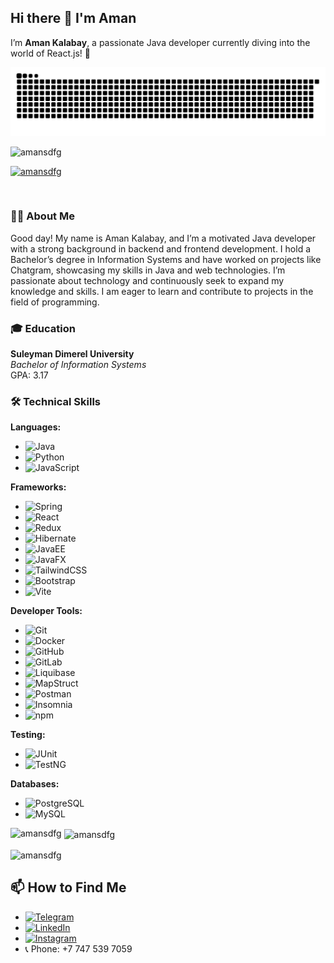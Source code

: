 
<!--
**Amansdfg/Amansdfg** is a ✨ _special_ ✨ repository because its `README.md` (this file) appears on your GitHub profile.

Here are some ideas to get you started:

- 🔭 I’m currently working on ...
- 🌱 I’m currently learning ...
- 👯 I’m looking to collaborate on ...
- 🤔 I’m looking for help with ...
- 💬 Ask me about ...
- 📫 How to reach me: ...
- 😄 Pronouns: ...
- ⚡ Fun fact: ...
-->
## Hi there 👋 I'm Aman

I’m **Aman Kalabay**, a passionate Java developer currently diving into the world of React.js! 🚀

<p align="center">
  <img src="https://raw.githubusercontent.com/Amansdfg/Amansdfg/output/github-snake.svg" alt="Snake animation" />
</p>

<p align="left"> <img src="https://komarev.com/ghpvc/?username=amansdfg&label=Profile%20views&color=0e75b6&style=flat" alt="amansdfg" /> </p>

<p align="left"> <a href="https://github.com/ryo-ma/github-profile-trophy"><img src="https://github-profile-trophy.vercel.app/?username=amansdfg" alt="amansdfg" /></a> </p>

<p align="left"> <a href="https://twitter.com/" target="blank"><img src="https://img.shields.io/twitter/follow/?logo=twitter&style=for-the-badge" alt="" /></a> </p>


### 👨‍💻 About Me

Good day! My name is Aman Kalabay, and I’m a motivated Java developer with a strong background in backend and frontend development. I hold a Bachelor’s degree in Information Systems and have worked on projects like Chatgram, showcasing my skills in Java and web technologies. I’m passionate about technology and continuously seek to expand my knowledge and skills. I am eager to learn and contribute to projects in the field of programming.

### 🎓 Education

**Suleyman Dimerel University**  
*Bachelor of Information Systems*  
GPA: 3.17

### 🛠️ Technical Skills

**Languages:**
- ![Java](https://img.shields.io/badge/Java-007396?style=flat&logo=java&logoColor=white)
- ![Python](https://img.shields.io/badge/Python-3776AB?style=flat&logo=python&logoColor=white)
- ![JavaScript](https://img.shields.io/badge/JavaScript-F7DF1C?style=flat&logo=javascript&logoColor=black)

**Frameworks:**
- ![Spring](https://img.shields.io/badge/Spring-6DB33F?style=flat&logo=spring&logoColor=white)
- ![React](https://img.shields.io/badge/React-61DAFB?style=flat&logo=react&logoColor=black)
- ![Redux](https://img.shields.io/badge/Redux-764ABC?style=flat&logo=redux&logoColor=white)
- ![Hibernate](https://img.shields.io/badge/Hibernate-7F8C8D?style=flat&logo=hibernate&logoColor=white)
- ![JavaEE](https://img.shields.io/badge/Java%20EE-006400?style=flat&logo=java&logoColor=white)
- ![JavaFX](https://img.shields.io/badge/JavaFX-007396?style=flat&logo=java&logoColor=white)
- ![TailwindCSS](https://img.shields.io/badge/TailwindCSS-06B6D4?style=flat&logo=tailwindcss&logoColor=white)
- ![Bootstrap](https://img.shields.io/badge/Bootstrap-563D7C?style=flat&logo=bootstrap&logoColor=white)
- ![Vite](https://img.shields.io/badge/Vite-646CFF?style=flat&logo=vite&logoColor=white)


**Developer Tools:**
- ![Git](https://img.shields.io/badge/Git-F05032?style=flat&logo=git&logoColor=white)
- ![Docker](https://img.shields.io/badge/Docker-2496ED?style=flat&logo=docker&logoColor=white)
- ![GitHub](https://img.shields.io/badge/GitHub-181717?style=flat&logo=github&logoColor=white)
- ![GitLab](https://img.shields.io/badge/GitLab-FC6D26?style=flat&logo=gitlab&logoColor=white)
- ![Liquibase](https://img.shields.io/badge/Liquibase-3F51B5?style=flat&logo=liquibase&logoColor=white)
- ![MapStruct](https://img.shields.io/badge/MapStruct-3F51B5?style=flat&logo=mapstruct&logoColor=white)
- ![Postman](https://img.shields.io/badge/Postman-FF6C37?style=flat&logo=postman&logoColor=white)
- ![Insomnia](https://img.shields.io/badge/Insomnia-4000BF?style=flat&logo=insomnia&logoColor=white)
- ![npm](https://img.shields.io/badge/npm-C23039?style=flat&logo=npm&logoColor=white)


**Testing:**
- ![JUnit](https://img.shields.io/badge/JUnit-25A162?style=flat&logo=junit5&logoColor=white)
- ![TestNG](https://img.shields.io/badge/TestNG-EFD81D?style=flat&logo=testng&logoColor=black)

**Databases:**
- ![PostgreSQL](https://img.shields.io/badge/PostgreSQL-4169E1?style=flat&logo=postgresql&logoColor=white)
- ![MySQL](https://img.shields.io/badge/MySQL-4479A1?style=flat&logo=mysql&logoColor=white)


<p><img align="left" src="https://github-readme-stats.vercel.app/api/top-langs?username=amansdfg&show_icons=true&locale=en&layout=compact" alt="amansdfg" /></p>

<p>&nbsp;<img align="center" src="https://github-readme-stats.vercel.app/api?username=amansdfg&show_icons=true&locale=en" alt="amansdfg" /></p>

<p><img align="center" src="https://github-readme-streak-stats.herokuapp.com/?user=amansdfg&" alt="amansdfg" /></p>

## 📫 How to Find Me

- [![Telegram](https://img.shields.io/badge/Telegram-2CA5E0?style=flat&logo=telegram&logoColor=white)](https://t.me/AmanKalabay)
- [![LinkedIn](https://img.shields.io/badge/LinkedIn-0A66C2?style=flat&logo=linkedin&logoColor=white)](https://www.linkedin.com/in/aman-kalabay-4371542bb/)
- [![Instagram](https://img.shields.io/badge/Instagram-E4405F?style=flat&logo=instagram&logoColor=white)](https://www.instagram.com/aman_kalabay/)
- 📞 Phone: +7 747 539 7059

